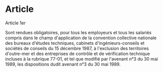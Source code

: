 # Article

  
 Article 1er  
  
 Sont rendues obligatoires, pour tous les employeurs et tous les salariés compris dans le champ d'application de la convention collective nationale des bureaux d'études techniques, cabinets d'ingénieurs-conseils et sociétés de conseils du 15 décembre 1987, à l'exclusion des territoires d'outre-mer et des entreprises de contrôle et de vérification technique incluses à la rubrique 77-01, et tel que modifié par l'avenant n°3 du 30 mai 1989, les dispositions dudit avenant n°3 du 30 mai 1989.  

